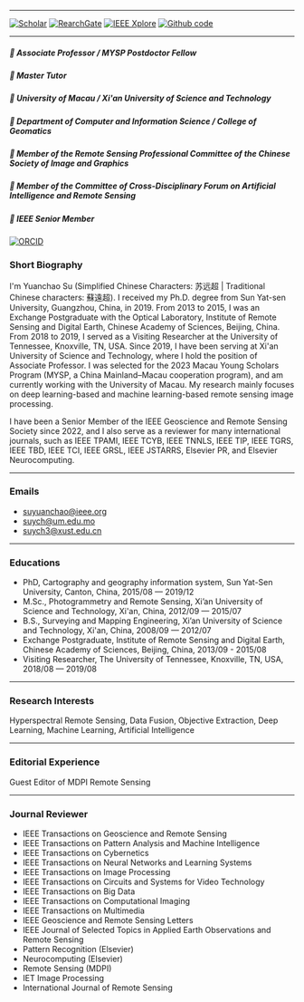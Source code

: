
---
[![Scholar](https://img.shields.io/badge/Google_Scholar-blue?logo=google)](https://scholar.google.com/citations?user=-3MRWsgAAAAJ&hl=zh-CN) 
[![RearchGate](https://img.shields.io/badge/ResearchGate-green?style=for-the-badge&logo=researchgate&logoColor=white)](https://www.researchgate.net/profile/Yuanchao-Su)
[![IEEE Xplore](https://img.shields.io/badge/IEEE_Xplore-black?logo=ieee&logoColor=white)](https://ieeexplore.ieee.org/author/37086255521)
[![Github code](https://img.shields.io/badge/github-blue?logo=github)](https://github.com/yuanchaosu?tab=repositories) 

---

##### 🔴 Associate Professor / MYSP Postdoctor Fellow
##### 🔴 Master Tutor
##### 🔴 University of Macau / Xi'an University of Science and Technology 
##### 🔴 Department of Computer and Information Science / College of Geomatics
##### 🔴 Member of the Remote Sensing Professional Committee of the Chinese Society of Image and Graphics
##### 🔴 Member of the Committee of Cross-Disciplinary Forum on Artificial Intelligence and Remote Sensing
##### 🔴 IEEE Senior Member

[![ORCID](https://img.shields.io/badge/ORCID-A6CE39?logo=orcid&logoColor=white)](https://orcid.org/0000-0002-4776-0862)

### Short Biography
I'm Yuanchao Su (Simplified Chinese Characters: 苏远超 | Traditional Chinese characters: 蘇遠超). I received my Ph.D. degree from Sun Yat-sen University, Guangzhou, China, in 2019. From 2013 to 2015, I was an Exchange Postgraduate with the Optical Laboratory, Institute of Remote Sensing and Digital Earth, Chinese Academy of Sciences, Beijing, China. From 2018 to 2019, I served as a Visiting Researcher at the University of Tennessee, Knoxville, TN, USA. Since 2019, I have been serving at Xi'an University of Science and Technology, where I hold the position of Associate Professor. I was selected for the 2023 Macau Young Scholars Program (MYSP, a China Mainland–Macau cooperation program), and am currently working with the University of Macau. My research mainly focuses on deep learning-based and machine learning-based remote sensing image processing.

I have been a Senior Member of the IEEE Geoscience and Remote Sensing Society since 2022, and I also serve as a reviewer for many international journals, such as IEEE TPAMI, IEEE TCYB, IEEE TNNLS, IEEE TIP, IEEE TGRS, IEEE TBD, IEEE TCI, IEEE GRSL, IEEE JSTARRS, Elsevier PR,  and Elsevier Neurocomputing.

---

### Emails
- suyuanchao@ieee.org 
- suych@um.edu.mo
- suych3@xust.edu.cn

---

### Educations
- PhD, Cartography and geography information system,  Sun Yat-Sen University, Canton, China, 2015/08 — 2019/12 
- M.Sc., Photogrammetry and Remote Sensing, Xi’an University of Science and Technology, Xi'an, China, 2012/09 — 2015/07 
- B.S., Surveying and Mapping Engineering, Xi’an University of Science and Technology, Xi'an, China, 2008/09 — 2012/07
- Exchange Postgraduate, Institute of Remote Sensing and Digital Earth, Chinese Academy of Sciences, Beijing, China, 2013/09 - 2015/08 
- Visiting Researcher, The University of Tennessee, Knoxville, TN, USA, 2018/08 — 2019/08 

---

### Research Interests
Hyperspectral Remote Sensing, Data Fusion, Objective Extraction, Deep Learning, Machine Learning, Artificial Intelligence

---

### Editorial Experience
Guest Editor of MDPI Remote Sensing

---

### Journal Reviewer
- IEEE Transactions on Geoscience and Remote Sensing
- IEEE Transactions on Pattern Analysis and Machine Intelligence
- IEEE Transactions on Cybernetics
- IEEE Transactions on Neural Networks and Learning Systems
- IEEE Transactions on Image Processing
- IEEE Transactions on Circuits and Systems for Video Technology
- IEEE Transactions on Big Data
- IEEE Transactions on Computational Imaging
- IEEE Transactions on Multimedia
- IEEE Geoscience and Remote Sensing Letters
- IEEE Journal of Selected Topics in Applied Earth Observations and Remote Sensing
- Pattern Recognition (Elsevier)
- Neurocomputing (Elsevier)
- Remote Sensing (MDPI)
- IET Image Processing
- International Journal of Remote Sensing